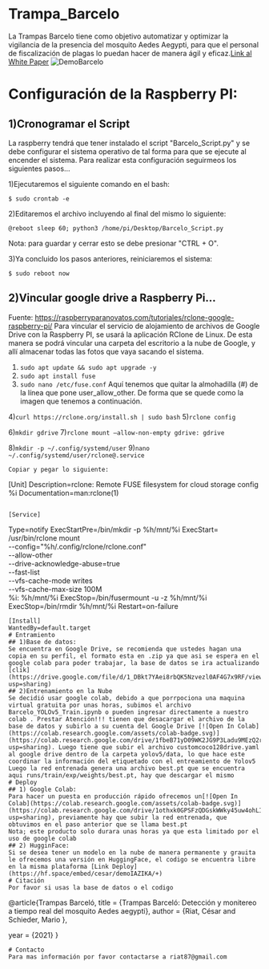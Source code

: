 # Trampa_Barcelo
La Trampas Barcelo  tiene como objetivo automatizar y optimizar la vigilancia de la presencia del mosquito Aedes Aegypti, para que el personal de fiscalización de plagas lo puedan hacer de manera ágil y eficaz.[Link al White Paper](https://docs.google.com/presentation/d/1T5CdcLSzgRe8cQpoi_sPB4U170551NGOrZNykcJD0xU/edit?usp=sharing)
![DemoBarcelo](https://user-images.githubusercontent.com/34106936/164496704-9e4ce7b8-644e-4b4a-9edf-5d5fb1295925.gif)

# Configuración de la Raspberry PI:
## 1)Cronogramar el Script
La raspberry tendrá que tener instalado el script "Barcelo_Script.py" y se debe configurar el sistema operativo de tal forma para que se ejecute al encender el sistema.
Para realizar esta configuración seguirmeos los siguientes pasos...

1)Ejecutaremos el siguiente comando en el bash:
```
$ sudo crontab -e
```
2)Editaremos el archivo incluyendo al final del mismo lo siguiente:
```
@reboot sleep 60; python3 /home/pi/Desktop/Barcelo_Script.py
```
Nota: para guardar y cerrar esto se debe presionar "CTRL + O".

3)Ya concluido los pasos anteriores, reiniciaremos el sistema:
```
$ sudo reboot now
```
## 2)Vincular google drive a Raspberry Pi...
Fuente: https://raspberryparanovatos.com/tutoriales/rclone-google-raspberry-pi/
Para vincular el servicio de alojamiento de archivos de Google Drive con la Raspberry PI, se usará la aplicación RClone de Linux.
De esta manera se podrá vincular una carpeta del escritorio a la nube de Google, y allí almacenar todas las fotos que vaya sacando el sistema.

1)  ```sudo apt update && sudo apt upgrade -y```
2) ```sudo apt install fuse```
3) ```sudo nano /etc/fuse.conf```
Aquí tenemos que quitar la almohadilla (#) de la línea que pone user_allow_other. De forma que se quede como la imagen que tenemos a continuación.

4)```curl https://rclone.org/install.sh | sudo bash```
5)```rclone config```

6)```mkdir gdrive```
7)```rclone mount –allow-non-empty gdrive: gdrive```

8)```mkdir -p ~/.config/systemd/user```
9)```nano ~/.config/systemd/user/rclone@.service```
```
Copiar y pegar lo siguiente: 
```
[Unit]
Description=rclone: Remote FUSE filesystem for cloud storage config %i
Documentation=man:rclone(1)
```

[Service]
```
Type=notify
ExecStartPre=/bin/mkdir -p %h/mnt/%i
ExecStart= \
  /usr/bin/rclone mount \
    --config="%h/.config/rclone/rclone.conf" \
    --allow-other \
    --drive-acknowledge-abuse=true \
    --fast-list \
    --vfs-cache-mode writes \
    --vfs-cache-max-size 100M  \
    %i: %h/mnt/%i
ExecStop=/bin/fusermount -u -z %h/mnt/%i
ExecStop=/bin/rmdir %h/mnt/%i
Restart=on-failure
```
[Install]
WantedBy=default.target
# Entramiento
## 1)Base de datos:
Se encuentra en Google Drive, se recomienda que ustedes hagan una copia en su perfil, el formato esta en .zip ya que asi se espera en el google colab para poder trabajar, la base de datos se ira actualizando [clik](https://drive.google.com/file/d/1_DBkt7YAei8rbQK5Nzvezl0AF4G7x9RF/view?usp=sharing)
## 2)Entrenamiento en la Nube
Se decidió usar google colab, debido a que porrpociona una maquina virtual gratuita por unas horas, subimos el archivo Barcelo_YOLOv5_Train.ipynb o pueden ingresar directamente a nuestro colab . Prestar Atención!!! tienen que desacargar el archivo de la base de datos y subirlo a su cuenta del Google Drive [![Open In Colab](https://colab.research.google.com/assets/colab-badge.svg)](https://colab.research.google.com/drive/1fbeB71yD09WK2JG9P3Ladu9MEzQ2rQad?usp=sharing). Luego tiene que subir el archivo customcoco128drive.yaml al google drive dentro de la carpeta yolov5/data, lo que hace este coordinar la información del etiquetado con el entreamiento de Yolov5
Luego la red entrenada genera una archivo best.pt que se encuentra aqui runs/train/exp/weights/best.pt, hay que descargar el mismo 
# Deploy
## 1) Google Colab:
Para hacer un puesta en producción rápido ofrecemos un[![Open In Colab](https://colab.research.google.com/assets/colab-badge.svg)](https://colab.research.google.com/drive/1othxk0GPSFzQDGskWWky45uw4ohLIGYN?usp=sharing), previamente hay que subir la red entrenada, que obtuvimos en el paso anterior que se llama best.pt
Nota; este producto solo durara unas horas ya que esta limitado por el uso de google colab
## 2) HugginFace:
Si se desea tener un modelo en la nube de manera permanente y grauita le ofrecemos una versión en HuggingFace, el codigo se encuentra libre en la misma plataforma [Link Deploy](https://hf.space/embed/cesar/demoIAZIKA/+)
# Citación
Por favor si usas la base de datos o el codigo 
```
@article{Trampas Barceló,
  title = {Trampas Barceló: Detección y monitereo a tiempo real del mosquito Aedes aegypti},
  author = {Riat, César  and Schieder, Mario },
  
  year = {2021}
}
```
# Contacto 
Para mas información por favor contactarse a riat87@gmail.com

